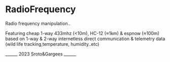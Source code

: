 # RadioFrequency
Radio frequency manipulation..

Featuring cheap 1-way 433mhz (<10m), HC-12 (≈1km) & espnow (≈100m) based on 1-way & 2-way internetless direct communication & telemetry data (wild life tracking,temperature, humidity..etc)







______ 2023 Sroto&Gargees ______
